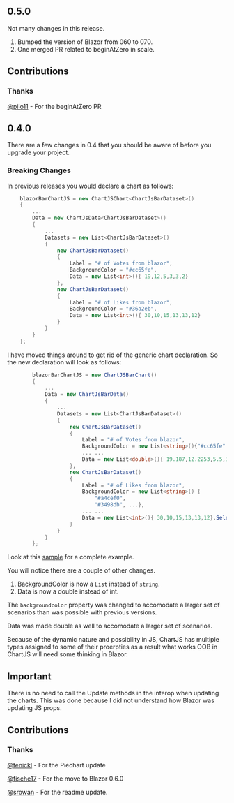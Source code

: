## 0.5.0

Not many changes in this release.

1. Bumped the version of Blazor from 060 to 070. 
2. One merged PR related to beginAtZero in scale. 

## Contributions

### Thanks

[@pilo11](https://github.com/pilo11) - For the beginAtZero PR


## 0.4.0

There are a few changes in 0.4 that you should be aware of before you upgrade your project. 

### Breaking Changes

In previous releases you would declare a chart as follows:

```csharp
    blazorBarChartJS = new ChartJSChart<ChartJsBarDataset>()
    {
        ...
        Data = new ChartJsData<ChartJsBarDataset>()
        {
            ...
            Datasets = new List<ChartJsBarDataset>()
            {
                new ChartJsBarDataset()
                {
                    Label = "# of Votes from blazor",
                    BackgroundColor = "#cc65fe",
                    Data = new List<int>(){ 19,12,5,3,3,2}
                },
                new ChartJsBarDataset()
                {
                    Label = "# of Likes from blazor",
                    BackgroundColor = "#36a2eb",
                    Data = new List<int>(){ 30,10,15,13,13,12}
                }
            }
        }
    };
```

I have moved things around to get rid of the generic chart declaration. So the new declaration will look as follows:

```csharp
        blazorBarChartJS = new ChartJSBarChart()
        {
            ...
            Data = new ChartJsBarData()
            {
                ...
                Datasets = new List<ChartJsBarDataset>()
                {
                    new ChartJsBarDataset()
                    {
                        Label = "# of Votes from blazor",
                        BackgroundColor = new List<string>(){"#cc65fe" },
                        ... ...
                        Data = new List<double>(){ 19.187,12.2253,5.5,3,3,2}
                    },
                    new ChartJsBarDataset()
                    {
                        Label = "# of Likes from blazor",
                        BackgroundColor = new List<string>() {
                            "#a4cef0",
                            "#3498db", ...},
                        ... ...
                        Data = new List<int>(){ 30,10,15,13,13,12}.Select<int,double>(i=> i).ToList()
                    }
                }
            }
        };
```

Look at this [sample](https://github.com/muqeet-khan/BlazorComponents/blob/master/samples/TestApplication/Pages/Index.cshtml) for a complete example. 

You will notice there are a couple of other changes. 

1. BackgroundColor is now a `List` instead of `string`. 
2. Data is now a double instead of int. 

The `backgroundcolor` property was changed to accomodate a larger set of scenarios than was possible with previous versions. 

Data was made double as well to accomodate a larger set of scenarios.


Because of the dynamic nature and possibility in JS, ChartJS has multiple types assigned to some of their proerpties as a result what works OOB in ChartJS will need some thinking in Blazor. 

## Important

There is no need to call the Update methods in the interop when updating the charts. This was done because I did not understand how Blazor was updating JS props. 


## Contributions

### Thanks

[@tenickl](https://github.com/tenickl) - For the Piechart update

[@fische17](https://github.com/fische17) - For the move to Blazor 0.6.0

[@srowan](https://github.com/srowan) - For the readme update. 